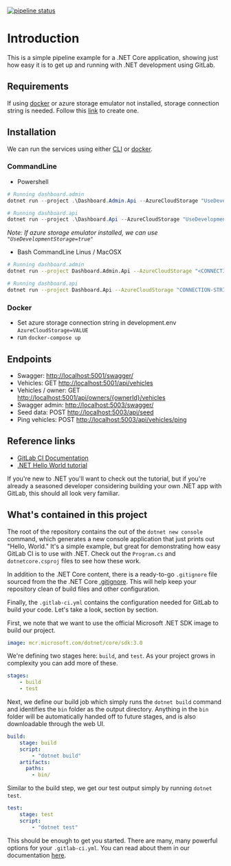 [![pipeline status](https://gitlab.com/shahboura/github-vehicle-dashboard/badges/master/pipeline.svg)](https://gitlab.com/shahboura/github-vehicle-dashboard/commits/master)

# Introduction

This is a simple pipeline example for a .NET Core application, showing just
how easy it is to get up and running with .NET development using GitLab.

## Requirements

If using [docker](#docker) or azure storage emulator not installed, storage connection string is needed.
Follow this [link](https://docs.microsoft.com/en-us/azure/storage/common/storage-quickstart-create-account?tabs=azure-portal) to create one.

## Installation

We can run the services using either [CLI](#CommandLine) or [docker](#docker).

### CommandLine

* Powershell

```powershell
# Running dashboard.admin
dotnet run --project .\Dashboard.Admin.Api --AzureCloudStorage "UseDevelopmentStorage=true"

# Running dashboard.api
dotnet run --project .\Dashboard.Api --AzureCloudStorage "UseDevelopmentStorage=true"
```

*Note: If azure storage emulator installed, we can use `"UseDevelopmentStorage=true"`*

* Bash
CommandLine Linus / MacOSX

```bash
# Running dashboard.admin
dotnet run --project Dashboard.Admin.Api --AzureCloudStorage "<CONNECTION-STRING>"

# Running dashboard.api
dotnet run --project Dashboard.Api --AzureCloudStorage "CONNECTION-STRING"
```

### Docker

* Set azure storage connection string in development.env `AzureCloudStorage=VALUE`
* run `docker-compose up`

## Endpoints

* Swagger: <http://localhost:5001/swagger/>
* Vehicles: GET <http://localhost:5001/api/vehicles>
* Vehicles / owner: GET <http://localhost:5001/api/owners/{ownerId}/vehicles>
* Swagger admin: <http://localhost:5003/swagger/>
* Seed data: POST <http://localhost:5003/api/seed>
* Ping vehicles: POST <http://localhost:5003/api/vehicles/ping>

## Reference links

* [GitLab CI Documentation](https://docs.gitlab.com/ee/ci/)
* [.NET Hello World tutorial](https://dotnet.microsoft.com/learn/dotnet/hello-world-tutorial/)

If you're new to .NET you'll want to check out the tutorial, but if you're
already a seasoned developer considering building your own .NET app with GitLab,
this should all look very familiar.

## What's contained in this project

The root of the repository contains the out of the `dotnet new console` command,
which generates a new console application that just prints out "Hello, World."
It's a simple example, but great for demonstrating how easy GitLab CI is to
use with .NET. Check out the `Program.cs` and `dotnetcore.csproj` files to
see how these work.

In addition to the .NET Core content, there is a ready-to-go `.gitignore` file
sourced from the the .NET Core [.gitignore](https://github.com/dotnet/core/blob/master/.gitignore). This
will help keep your repository clean of build files and other configuration.

Finally, the `.gitlab-ci.yml` contains the configuration needed for GitLab
to build your code. Let's take a look, section by section.

First, we note that we want to use the official Microsoft .NET SDK image
to build our project.

```YAML
image: mcr.microsoft.com/dotnet/core/sdk:3.0
```

We're defining two stages here: `build`, and `test`. As your project grows
in complexity you can add more of these.

```YAML
stages:
    - build
    - test
```

Next, we define our build job which simply runs the `dotnet build` command and
identifies the `bin` folder as the output directory. Anything in the `bin` folder
will be automatically handed off to future stages, and is also downloadable through
the web UI.

```YAML
build:
    stage: build
    script:
        - "dotnet build"
    artifacts:
      paths:
        - bin/
```

Similar to the build step, we get our test output simply by running `dotnet test`.

```YAML
test:
    stage: test
    script:
        - "dotnet test"
```

This should be enough to get you started. There are many, many powerful options 
for your `.gitlab-ci.yml`. You can read about them in our documentation 
[here](https://docs.gitlab.com/ee/ci/yaml/).